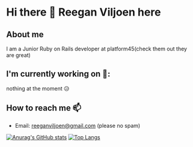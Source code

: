 # Hi there 👋 Reegan Viljoen here

## About me 
I am a Junior Ruby on Rails developer at platform45(check them out they are great)

## I'm currently working on 🔭:
  nothing at the moment :disappointed_relieved:
## How to reach me 📫
  - Email: reeganviljoen@gmail.com (please no spam)
  
[![Anurag's GitHub stats](https://github-readme-stats.vercel.app/api?username=reeganviljoen&theme=gotham)](https://github.com/anuraghazra/github-readme-stats)
[![Top Langs](https://github-readme-stats.vercel.app/api/top-langs/?username=reeganviljoen&hide=purebasic,jupyter%20notebook&theme=gotham&layout=compact)](https://github.com/anuraghazra/github-readme-stats)
<!--
**reeganviljoen/reeganviljoen** is a ✨ _special_ ✨ repository because its `README.md` (this file) appears on your GitHub profile.

Here are some ideas to get you started:

- 🔭 I’m currently working on ...
- 🌱 I’m currently learning ...
- 👯 I’m looking to collaborate on ...
- 🤔 I’m looking for help with ...
- 💬 Ask me about ...
- 📫 How to reach me: ...
- 😄 Pronouns: ...
- ⚡ Fun fact: ...
-->
